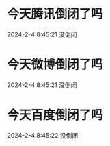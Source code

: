 # 今天腾讯倒闭了吗

2024-2-4 8:45:21 没倒闭

# 今天微博倒闭了吗

2024-2-4 8:45:21 没倒闭

# 今天百度倒闭了吗

2024-2-4 8:45:22 没倒闭

